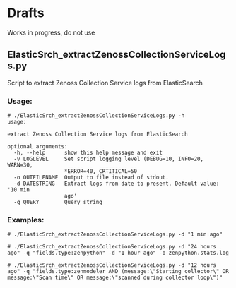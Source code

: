 # Drafts
Works in progress, do not use

## ElasticSrch_extractZenossCollectionServiceLogs.py
Script to extract Zenoss Collection Service logs from ElasticSearch

### Usage:

```
# ./ElasticSrch_extractZenossCollectionServiceLogs.py -h
usage:

extract Zenoss Collection Service logs from ElasticSearch

optional arguments:
  -h, --help      show this help message and exit
  -v LOGLEVEL     Set script logging level (DEBUG=10, INFO=20, WARN=30,
                  *ERROR=40, CRTITICAL=50
  -o OUTFILENAME  Output to file instead of stdout.
  -d DATESTRING   Extract logs from date to present. Default value: '10 min
                  ago'
  -q QUERY        Query string

```

### Examples:

```
# ./ElasticSrch_extractZenossCollectionServiceLogs.py -d "1 min ago"

# ./ElasticSrch_extractZenossCollectionServiceLogs.py -d "24 hours ago" -q "fields.type:zenpython" -d "1 hour ago" -o zenpython.stats.log

# ./ElasticSrch_extractZenossCollectionServiceLogs.py -d "12 hours ago" -q "fields.type:zenmodeler AND (message:\"Starting collector\" OR message:\"Scan time\" OR message:\"scanned during collector loop\")"
```
